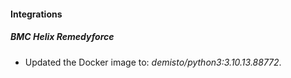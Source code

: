 #### Integrations
##### BMC Helix Remedyforce
- Updated the Docker image to: *demisto/python3:3.10.13.88772*.
